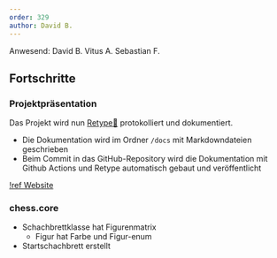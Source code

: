 ```yaml
---
order: 329
author: David B.
---
```

Anwesend: David B. Vitus A. Sebastian F.

## Fortschritte

### Projektpräsentation

Das Projekt wird nun [Retype:link:](https://retype.com/) protokolliert und dokumentiert.

* Die Dokumentation wird im Ordner `/docs` mit Markdowndateien geschrieben
* Beim Commit in das GitHub-Repository wird die Dokumentation mit Github Actions und Retype automatisch gebaut und veröffentlicht

[!ref Website](https://schach.ksv21.de/) 

### chess.core
* Schachbrettklasse hat Figurenmatrix
  * Figur hat Farbe und Figur-enum
* Startschachbrett erstellt